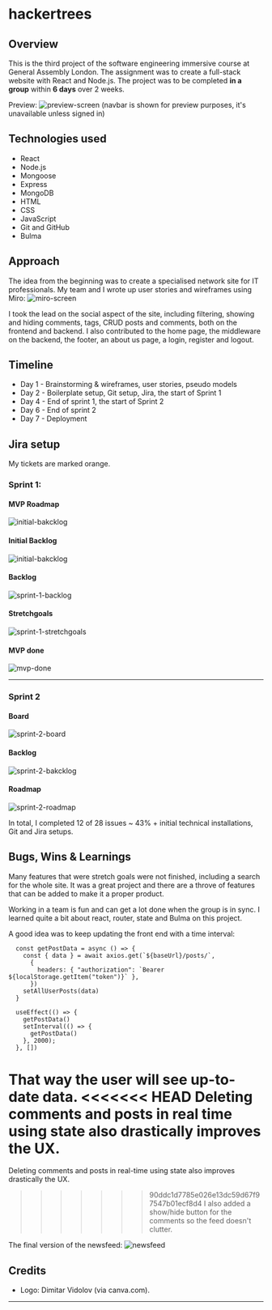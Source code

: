 # hackertrees

## Overview

This is the third project of the software engineering immersive course at General Assembly London. The assignment was to create a full-stack website with React and Node.js. The project was to be completed **in a group** within **6 days** over 2 weeks. 

Preview: ![preview-screen](./readme-assets/preview-screen.png)
(navbar is shown for preview purposes, it's unavailable unless signed in)


## Technologies used 

- React
- Node.js
- Mongoose
- Express
- MongoDB
- HTML
- CSS
- JavaScript
- Git and GitHub
- Bulma

## Approach

The idea from the beginning was to create a specialised network site for IT professionals. 
My team and I wrote up user stories and wireframes using Miro:
![miro-screen](./readme-assets/miro-screen.png)

I took the lead on the social aspect of the site, including filtering, showing and hiding comments, tags, CRUD posts and comments, both on the frontend and backend. I also contributed to the home page, the middleware on the backend, the footer, an about us page, a login, register and logout. 


## Timeline
- Day 1 - Brainstorming & wireframes, user stories, pseudo models
- Day 2 - Boilerplate setup, Git setup, Jira, the start of Sprint 1
- Day 4 - End of sprint 1, the start of Sprint 2
- Day 6 - End of sprint 2
- Day 7 - Deployment


## Jira setup 

My tickets are marked orange.

### Sprint 1:
#### MVP Roadmap
![initial-bakcklog](./readme-assets/MVP-roadmap.png)

#### Initial Backlog
![initial-bakcklog](./readme-assets/initial-backlog.png)

#### Backlog
![sprint-1-backlog](./readme-assets/Sprint-1-board.png)

#### Stretchgoals
![sprint-1-stretchgoals](./readme-assets/Stretchgoals-1.png)

#### MVP done
![mvp-done](./readme-assets/MVP-done.png)

--------


### Sprint 2
#### Board
![sprint-2-board](./readme-assets/Sprint-2-board.png)

#### Backlog
![sprint-2-bakcklog](./readme-assets/Spint-2-backlog.png)

#### Roadmap
![sprint-2-roadmap](./readme-assets/Spint-2-roadmap.png)

In total, I completed 12 of 28 issues ~ 43% + initial technical installations, Git and Jira setups.

## Bugs, Wins & Learnings
Many features that were stretch goals were not finished, including a search for the whole site.
It was a great project and there are a throve of features that can be added to make it a proper product. 

Working in a team is fun and can get a lot done when the group is in sync. 
I learned quite a bit about react, router, state and Bulma on this project. 

A good idea was to keep updating the front end with a time interval:
```
  const getPostData = async () => {
    const { data } = await axios.get(`${baseUrl}/posts/`,
      {
        headers: { "authorization": `Bearer ${localStorage.getItem("token")}` },
      })
    setAllUserPosts(data)
  }

  useEffect(() => {
    getPostData()
    setInterval(() => {
      getPostData()
    }, 2000);
  }, [])
  ```

  That way the user will see up-to-date data. 
<<<<<<< HEAD
  Deleting comments and posts in real time using state also drastically improves the UX. 
=======
  Deleting comments and posts in  real-time using state also improves drastically the UX. 
>>>>>>> 90ddc1d7785e026e13dc59d67f97547b01ecf8d4
  I also added a show/hide button for the comments so the feed doesn't clutter. 

The final version of the newsfeed:
![newsfeed](./readme-assets/final-social.png)


## Credits
- Logo: Dimitar Vidolov (via canva.com).
--------
